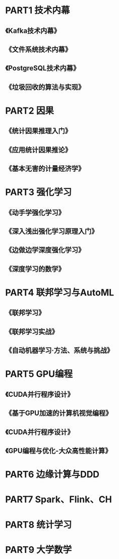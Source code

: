 # PART1 技术内幕
## 《Kafka技术内幕》
## 《文件系统技术内幕》
## 《PostgreSQL技术内幕》
## 《垃圾回收的算法与实现》

# PART2 因果
## 《统计因果推理入门》 
## 《应用统计因果推论》
## 《基本无害的计量经济学》

# PART3  强化学习
## 《动手学强化学习》
## 《深入浅出强化学习原理入门》
## 《边做边学深度强化学习》
## 《深度学习的数学》

# PART4 联邦学习与AutoML
## 《联邦学习》
## 《联邦学习实战》
## 《自动机器学习·方法、系统与挑战》

# PART5 GPU编程
## 《CUDA并行程序设计》
## 《基于GPU加速的计算机视觉编程》
## 《CUDA并行程序设计》
## 《GPU编程与优化-大众高性能计算》

# PART6 边缘计算与DDD


# PART7 Spark、Flink、CH

# PART8 统计学习

# PART9 大学数学